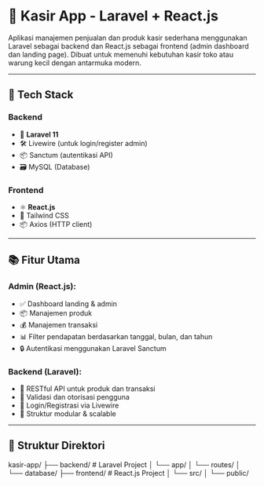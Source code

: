 # 💼 Kasir App - Laravel + React.js

Aplikasi manajemen penjualan dan produk kasir sederhana menggunakan Laravel sebagai backend dan React.js sebagai frontend (admin dashboard dan landing page). Dibuat untuk memenuhi kebutuhan kasir toko atau warung kecil dengan antarmuka modern.

---

## 🚀 Tech Stack

### Backend
- 🔧 **Laravel 11**
- 🛠️ Livewire (untuk login/register admin)
- 📦 Sanctum (autentikasi API)
- 🗃️ MySQL (Database)

### Frontend
- ⚛️ **React.js**
- 🎨 Tailwind CSS
- 📦 Axios (HTTP client)

---

## 📚 Fitur Utama

### Admin (React.js):
- ✅ Dashboard landing & admin
- 📦 Manajemen produk
- 💰 Manajemen transaksi
- 📊 Filter pendapatan berdasarkan tanggal, bulan, dan tahun
- 🔒 Autentikasi menggunakan Laravel Sanctum

### Backend (Laravel):
- 🔄 RESTful API untuk produk dan transaksi
- 🧾 Validasi dan otorisasi pengguna
- 🔐 Login/Registrasi via Livewire
- 📁 Struktur modular & scalable

---

## 📂 Struktur Direktori
kasir-app/
├── backend/ # Laravel Project
│ └── app/
│ └── routes/
│ └── database/
├── frontend/ # React.js Project
│ └── src/
│ └── public/
